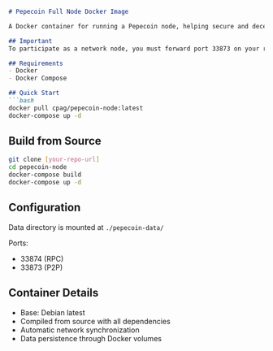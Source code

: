 ```markdown
# Pepecoin Full Node Docker Image

A Docker container for running a Pepecoin node, helping secure and decentralize the network. The image pulls and compiles Pepecoin Core directly from the official [pepecoinppc/pepecoin](https://github.com/pepecoinppc/pepecoin) GitHub repository.

## Important
To participate as a network node, you must forward port 33873 on your router to accept incoming P2P connections.

## Requirements
- Docker
- Docker Compose

## Quick Start
```bash
docker pull cpag/pepecoin-node:latest
docker-compose up -d
```

## Build from Source
```bash
git clone [your-repo-url]
cd pepecoin-node
docker-compose build
docker-compose up -d
```

## Configuration
Data directory is mounted at `./pepecoin-data/`

Ports:
- 33874 (RPC)
- 33873 (P2P)

## Container Details
- Base: Debian latest
- Compiled from source with all dependencies
- Automatic network synchronization
- Data persistence through Docker volumes
```